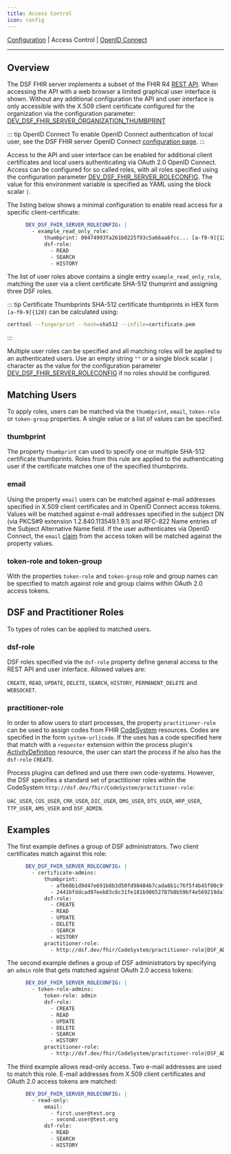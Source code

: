```yaml
---
title: Access Control
icon: config
---
```

 [Configuration](Configuration.md) | Access Control | [OpenID Connect](oidc.md)

---
## Overview

The DSF FHIR server implements a subset of the FHIR R4 [REST API](http://hl7.org/fhir/R4/http.html). When accessing the API with a web browser a limited graphical user interface is shown. Without any additional configuration the API and user interface is only accessible with the X.509 client certificate configured for the organization via the configuration parameter: [DEV_DSF_FHIR_SERVER_ORGANIZATION_THUMBPRINT](configuration#dev-dsf-fhir-server-organization-thumbprint)

::: tip OpenID Connect
To enable OpenID Connect authentication of local user, see the DSF FHIR server OpenID Connect [configuration page](oidc).
:::

Access to the API and user interface can be enabled for additional client certificates and local users authenticating via OAuth 2.0 OpenID Connect. Access can be configured for so called roles, with all roles specified using the configuration parameter [DEV_DSF_FHIR_SERVER_ROLECONFIG](configuration#dev-dsf-fhir-server-roleconfig). The value for this environment variable is specified as YAML using the block scalar `|`.

The listing below shows a minimal configuration to enable read access for a specific client-certificate:

```yaml
      DEV_DSF_FHIR_SERVER_ROLECONFIG: |
        - example_read_only_role:
            thumbprint: 00474993fa261b0225f93c5a66aa6fcc... [a-f0-9]{128}
            dsf-role:
              - READ
              - SEARCH
              - HISTORY
```
The list of user roles above contains a single entry `example_read_only_role`, matching the user via a client certificate SHA-512 thumprint and assigning three DSF roles.

::: tip Certificate Thumbprints
SHA-512 certificate thumbprints in HEX form `[a-f0-9]{128}` can be calculated using:
```sh
certtool --fingerprint --hash=sha512 --infile=certificate.pem
```
:::

Multiple user roles can be specified and all matching roles will be applied to an authenticated users. Use an empty string `""` or a single block scalar `|` character as the value for the configuration parameter [DEV_DSF_FHIR_SERVER_ROLECONFIG](configuration#dev-dsf-fhir-server-roleconfig) if no roles should be configured.

## Matching Users

To apply roles, users can be matched via the `thumbprint`, `email`, `token-role` or `token-group` properties. A single value or a list of values can be specified.

### thumbprint

The property `thumbprint` can used to specify one or multiple SHA-512 certificate thumbprints. Roles from this rule are applied to the authenticating user if the certificate matches one of the specified thumbprints.

### email

Using the property `email` users can be matched against e-mail addresses specified in X.509 client certificates and in OpenID Connect access tokens. Values will be matched against e-mail addresses specified in the subject DN (via PKCS#9 extension 1.2.840.113549.1.9.1) and RFC-822 Name entries of the Subject Alternative Name field. If the user authenticates via OpenID Connect, the `email` [claim](https://openid.net/specs/openid-connect-core-1_0.html#StandardClaims) from the access token will be matched against the property values.

### token-role and token-group

With the properties `token-role` and `token-group` role and group names can be specified to match against role and group claims within OAuth 2.0 access tokens.


## DSF and Practitioner Roles

To types of roles can be applied to matched users. 

### dsf-role

DSF roles specified via the `dsf-role` property define general access to the REST API and user interface. Allowed values are:

`CREATE`, `READ`, `UPDATE`, `DELETE`, `SEARCH`, `HISTORY`, `PERMANENT_DELETE` and `WEBSOCKET`.

### practitioner-role

In order to allow users to start processes, the property `practitioner-role` can be used to assign codes from FHIR [CodeSystem](http://hl7.org/fhir/R4/codesystem.html) resources. Codes are specified in the form `system-url|code`.
If the uses has a code specified here that match with a `requester` extension within the process plugin's [ActivityDefinition](http://hl7.org/fhir/R4/activitydefinition.html) resource, the user can start the process if he also has the `dsf-role` `CREATE`.

Process plugins can defined and use there own code-systems. However, the DSF specifies a standard set of practitioner roles within the CodeSystem `http://dsf.dev/fhir/CodeSystem/practitioner-role`:

`UAC_USER`, `COS_USER`, `CRR_USER`, `DIC_USER`, `DMS_USER`, `DTS_USER`, `HRP_USER`, `TTP_USER`, `AMS_USER` and `DSF_ADMIN`.


## Examples

The first example defines a group of DSF administrators. Two client certificates match against this role:

```yaml
      DEV_DSF_FHIR_SERVER_ROLECONFIG: |
        - certificate-admins:
            thumbprint: 
              - afb68b1d9d47e691b8b3d50fd9848467cada8b1c76f5f4b45f00c9f8432d505361a3ee27805f4aa06799d9ac8dace94b3f1942fce44d84866961259b13be825d
              - 2441bfddcad97eeb83c8c31fe181b90652787b8b59bf4e569219da7db4429e389479cb7c4a2f311e34217357d594ecad7d58ccfeef2a9e93c6fcf8d98897d88c
            dsf-role:
              - CREATE
              - READ
              - UPDATE
              - DELETE
              - SEARCH
              - HISTORY
            practitioner-role:
              - http://dsf.dev/fhir/CodeSystem/practitioner-role|DSF_ADMIN

```


The second example defines a group of DSF administrators by specifying an `admin` role that gets matched against OAuth 2.0 access tokens:

```yaml
      DEV_DSF_FHIR_SERVER_ROLECONFIG: |
        - token-role-admins:
            token-role: admin
            dsf-role:
              - CREATE
              - READ
              - UPDATE
              - DELETE
              - SEARCH
              - HISTORY
            practitioner-role:
              - http://dsf.dev/fhir/CodeSystem/practitioner-role|DSF_ADMIN

```


The third example allows read-only access. Two e-mail addresses are used to match this role. E-mail addresses from X.509 client certificates and OAuth 2.0 access tokens are matched:

```yaml
      DEV_DSF_FHIR_SERVER_ROLECONFIG: |
        - read-only:
            email:
              - first.user@test.org
              - second.user@test.org
            dsf-role:
              - READ
              - SEARCH
              - HISTORY
```
